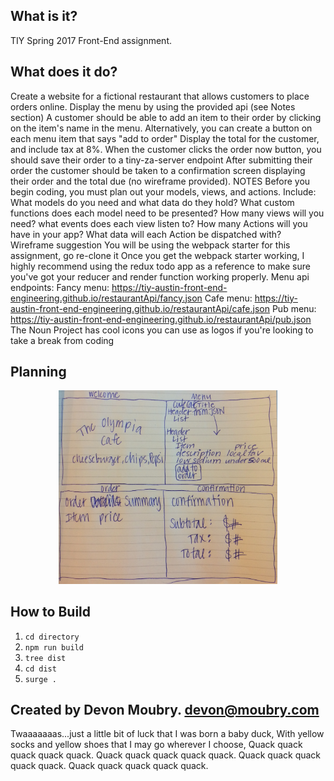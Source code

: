 What is it?
-----------

TIY Spring 2017 Front-End assignment.

What does it do?
----------------

Create a website for a fictional restaurant that allows customers to place orders online.
Display the menu by using the provided api (see Notes section)
A customer should be able to add an item to their order by clicking on the item's name in the menu. Alternatively, you can create a button on each menu item that says "add to order"
Display the total for the customer, and include tax at 8%.
When the customer clicks the order now button, you should save their order to a tiny-za-server endpoint
After submitting their order the customer should be taken to a confirmation screen displaying their order and the total due (no wireframe provided).
NOTES
Before you begin coding, you must plan out your models, views, and actions.
Include:
What models do you need and what data do they hold?
What custom functions does each model need to be presented?
How many views will you need?
what events does each view listen to?
How many Actions will you have in your app?
What data will each Action be dispatched with?
Wireframe suggestion
You will be using the webpack starter for this assignment, go re-clone it
Once you get the webpack starter working, I highly recommend using the redux todo app as a reference to make sure you've got your reducer and render function working properly.
Menu api endpoints:
Fancy menu: https://tiy-austin-front-end-engineering.github.io/restaurantApi/fancy.json
Cafe menu: https://tiy-austin-front-end-engineering.github.io/restaurantApi/cafe.json
Pub menu: https://tiy-austin-front-end-engineering.github.io/restaurantApi/pub.json
The Noun Project has cool icons you can use as logos if you're looking to take a break from coding

Planning
--------
<p align="center">
  <img src="app/images/views.jpg" width="350"/>
</p>

How to Build
------------
1. `cd directory`
2. `npm run build`
3. `tree dist`
4. `cd dist`
5. `surge .`

Created by Devon Moubry. devon@moubry.com
---------------------------------------------------------------------

Twaaaaaaas...just a little bit of luck that I was born a baby duck,
With yellow socks and yellow shoes that I may go wherever I choose,
Quack quack quack quack quack. Quack quack quack quack quack.
Quack quack quack quack quack. Quack quack quack quack quack.
